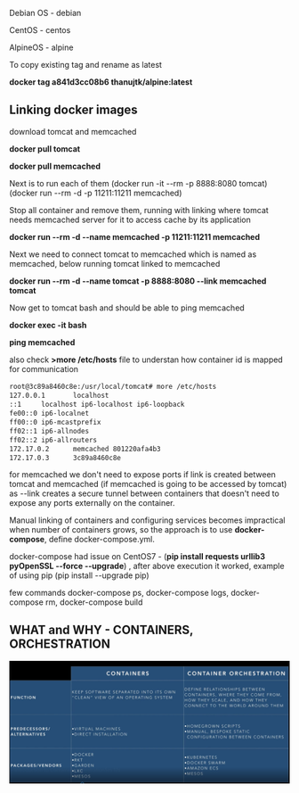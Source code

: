 Debian OS - debian 

CentOS - centos 

AlpineOS - alpine

To copy existing tag and rename as latest
 
 **__docker tag a841d3cc08b6 thanujtk/alpine:latest__**


Linking docker images
--------------------------
download tomcat and memcached

__docker pull tomcat__ 

__docker pull memcached__

Next is to run each of them (docker run -it --rm -p 8888:8080 tomcat) (docker run --rm -d -p 11211:11211 memcached)

Stop all container and remove them, running with linking where tomcat
needs memcached server for it to access cache by its application

__docker run --rm -d --name memcached -p 11211:11211 memcached__ 

Next we need to connect tomcat to memcached which is named as memcached,
below running tomcat linked to memcached

__docker run --rm -d --name tomcat -p 8888:8080 --link memcached 
tomcat__
 
 Now get to tomcat bash and should be able to ping memcached
 
 __docker exec -it <container id> bash__
 
 __ping memcached__
 
 also check __>more /etc/hosts__ file to understan how container id is
 mapped for communication 
 
``` 
root@3c89a8460c8e:/usr/local/tomcat# more /etc/hosts
127.0.0.1       localhost
::1     localhost ip6-localhost ip6-loopback
fe00::0 ip6-localnet
ff00::0 ip6-mcastprefix
ff02::1 ip6-allnodes
ff02::2 ip6-allrouters
172.17.0.2      memcached 801220afa4b3
172.17.0.3      3c89a8460c8e
```
for memcached we don't need to expose ports if link is created between
tomcat and memcached (if memcached is going to be accessed by tomcat) as
--link creates a secure tunnel between containers that doesn't need to
expose any ports externally on the container.

Manual linking of containers and configuring services becomes
impractical when number of containers grows, so the approach is to use
__docker-compose__, define docker-compose.yml.

docker-compose had issue on CentOS7 - (__pip install requests urllib3
pyOpenSSL --force --upgrade__) , after above execution it worked,
example of using pip (pip install --upgrade pip)

few commands docker-compose ps, docker-compose logs, docker-compose rm,
docker-compose build

WHAT and WHY - CONTAINERS, ORCHESTRATION
-----------------------------------
![Alt](./container_orchestration_what_why.png "WHAT and WHY - CONTAINERS, ORCHESTRATION")

